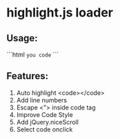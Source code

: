 # highlight.js loader

<h2>Usage:</h2>
```html
<head>
<!-- <script src="http://cdn.jsdelivr.net/g/jquery,jquery.nicescroll"></script> -->

<link rel="stylesheet" href="http://cdn.jsdelivr.net/g/highlight.js(styles/monokai_sublime.min.css)">
<script src="http://cdn.jsdelivr.net/g/highlight.js"></script>
<script src="highlightjs_loader.min.js"></script>

</head>

<body>
<code>you code</code>
</body>
```

<h2>Features:</h2>
<ol>
<li>Auto highlight &lt;code&gt;&lt;/code&gt;</li>
<li>Add line numbers</li>
<li>Escape &lt;&quot;&gt; inside code tag</li>
<li>Improve Code Style</li>
<li>Add jQuery.niceScroll</li>
<li>Select code onclick</li>
</ol>
